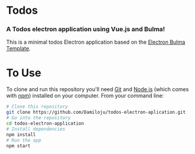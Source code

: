 # Todos
### A Todos electron application using Vue.js and Bulma!

This is a minimal todos Electron application based on the [Electron Bulma Template](https://github.com/jcramirez/electron-bulma-template).


# To Use

To clone and run this repository you'll need [Git](https://git-scm.com) and [Node.js](https://nodejs.org/en/download/) (which comes with [npm](http://npmjs.com)) installed on your computer. From your command line:

```bash
# Clone this repository
git clone https://github.com/Damiloju/todos-electron-aplication.git
# Go into the repository
cd todos-electron-application
# Install dependencies
npm install
# Run the app
npm start
```
